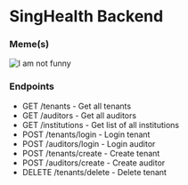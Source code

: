 # SingHealth Backend

### Meme(s)

![I am not funny](https://starecat.com/content/wp-content/uploads/tesla-cybertruck-when-backend-dev-goes-frontend.jpg)

### Endpoints
* GET /tenants - Get all tenants
* GET /auditors - Get all auditors
* GET /institutions - Get list of all institutions
* POST /tenants/login - Login tenant
* POST /auditors/login - Login auditor
* POST /tenants/create - Create tenant
* POST /auditors/create - Create auditor
* DELETE /tenants/delete - Delete tenant